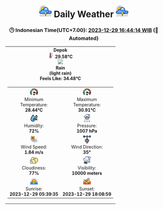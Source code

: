 # <h1 align=center><img height=40 src=images/cloud.png> Daily Weather <img height=40 src=images/cloud.png></h1>
<h3 align=center>🕒 Indonesian Time(UTC+7.00): <u>2023-12-29 16:44:14 WIB</u> (🤖Automated)</h3>

<table align=center>
<tr>
<td align=center><b>Depok</b><br><img src=images/thermometer.png height=18> <b>29.58°C</b><br><img src='https://openweathermap.org/img/w/10d.png' height='50'><br><b>Rain</b><br><b>(light rain)</b><br><b>Feels Like: 34.48°C</b></td>
</tr>
<td>
<table>
<tr>
<td align=center><img src=images/fast.png height=25><br>Minimum<br>Temperature:<br><b>28.44°C</b></td>
<td align=center><img src=images/fast.png height=25><br>Maximum<br>Temperature:<br><b>30.91°C</b></td>
</tr>
<tr>
<td align=center><img src=images/humidity.png height=25><br>Humidity:<br><b>72%</b></td>
<td align=center><img src=images/atmospheric.png height=25><br>Pressure:<br><b>1007 hPa</b></td>
</tr>
<tr>
<td align=center><img src=images/air-flow.png height=25><br>Wind Speed:<br><b>1.84 m/s</b></td>
<td align=center><img src=images/anemometer.png height=25><br>Wind Direction:<br><b>35°</b></td>
</tr>
<tr>
<td align=center><img src=images/cloudy.png height=25><br>Cloudiness:<br><b>77%</b></td>
<td align=center><img src=images/low-visibility.png height=25><br>Visibility:<br><b>10000 meters</b></td>
</tr>
<tr>
<td align=center><img src=images/sunrise.png height=25><br>Sunrise:<br><b>2023-12-29 05:39:35</b></td>
<td align=center><img src=images/sunsets.png height=25><br>Sunset:<br><b>2023-12-29 18:08:59</b></td>
</tr>
</table>
</table>

